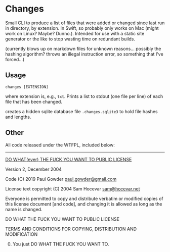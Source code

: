 # Changes

Small CLI to produce a list of files that were added or changed since last run in directory, by extension.  In Swift, so probably only works on Mac (might work on Linux?  Maybe?  Dunno.).  Intended for use with a static site generator or the like to stop wasting time on redundant builds.

(currently blows up on markdown files for unknown reasons... possibly the hashing algorithm?  throws an illegal instruction error, so something that I've forced...)


## Usage

```
changes [EXTENSION]
```

where extension is, e.g., `txt`.  Prints a list to stdout (one file per line) of each file that has been changed.

creates a hidden sqlite database file `.changes.sqlite3` to hold file hashes and lengths.

## Other

All code released under the WTFPL, included below:

<hr>

[DO WHAT(ever) THE FUCK YOU WANT TO PUBLIC LICENSE](http://www.wtfpl.net/) 

Version 2, December 2004 

Code (C) 2019 Paul Gowder <paul.gowder@gmail.com>

License text copyright (C) 2004 Sam Hocevar <sam@hocevar.net> 

Everyone is permitted to copy and distribute verbatim or modified 
copies of this license document [and code], and changing it is allowed as long 
as the name is changed. 

DO WHAT THE FUCK YOU WANT TO PUBLIC LICENSE 

TERMS AND CONDITIONS FOR COPYING, DISTRIBUTION AND MODIFICATION 

0. You just DO WHAT THE FUCK YOU WANT TO.
